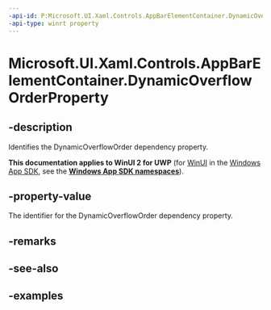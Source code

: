 ```yaml
---
-api-id: P:Microsoft.UI.Xaml.Controls.AppBarElementContainer.DynamicOverflowOrderProperty
-api-type: winrt property
---
```


<!-- Property syntax.
public DependencyProperty DynamicOverflowOrderProperty { get; }
-->

# Microsoft.UI.Xaml.Controls.AppBarElementContainer.DynamicOverflowOrderProperty

## -description

Identifies the DynamicOverflowOrder dependency property.

**This documentation applies to WinUI 2 for UWP** (for [WinUI](/windows/apps/winui/winui3/) in the [Windows App SDK](/windows/apps/windows-app-sdk/), see the **[Windows App SDK namespaces](/windows/windows-app-sdk/api/winrt/)**).

## -property-value

The identifier for the DynamicOverflowOrder dependency property.

## -remarks

## -see-also

## -examples

